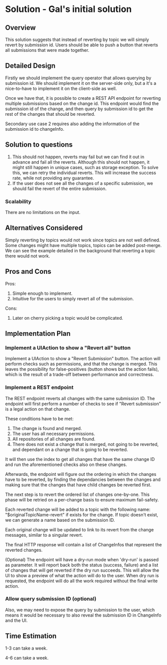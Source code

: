 # Solution - Gal's initial solution

## <a id="overview"> Overview

This solution suggests that instead of reverting by topic we will simply revert
by submission id. Users should be able to push a button that reverts all
submissions that were made together.

## <a id="detailed-design"> Detailed Design

Firstly we should implement the query operator that allows querying by
submission id. We should implement it on the server-side only, but a it's a
nice-to-have to implement it on the client-side as well.

Once we have that, it is possible to create a REST API endpoint for reverting
multiple submissions based on the change id. This endpoint would find the
submission id of the change, and then query by submission id to get the rest
of the changes that should be reverted.

Secondary use case 2 requires also adding the information of the submission id
to changeInfo.

## <a id="solution-to-questions"> Solution to questions

1. This should not happen, reverts may fail but we can find it out in advance
and fail all the reverts. Although this should not happen, it might still happen
in unique cases, such as storage exception. To solve this, we can retry the
individual reverts. This will increase the success rate, while not providing any
guarantee.
2. If the user does not see all the changes of a specific submission, we should
fail the revert of the entire submission.

### <a id="scalability"> Scalability

There are no limitations on the input.

## <a id="alternatives-considered"> Alternatives Considered

Simply reverting by topics would not work since topics are not well defined.
Some changes might have multiple topics, topics can be added post-merge.
We can see the example detailed in the background that reverting a topic there
would not work.

## <a id="pros-and-cons"> Pros and Cons

Pros:

1. Simple enough to implement.
2. Intuitive for the users to simply revert all of the submission.

Cons:

1. Later on cherry picking a topic would be complicated.

## <a id="implementation-plan"> Implementation Plan

### Implement a UIAction to show a "Revert all" button

Implement a UIAction to show a "Revert Submission" button. The action will
perform checks such as permissions, and that the change is merged. This leaves
the possibility for false-positives (button shows but the action fails),
which is the result of a trade-off between performance and correctness.

### Implement a REST endpoint

The REST endpoint reverts all changes with the same submission ID. The endpoint
will first perform a number of checks to see if "Revert submission" is a legal
action on that change.

These conditions have to be met:

1. The change is found and merged.
2. The user has all necessary permissions.
3. All repositories of all changes are found.
4. There does not exist a change that is merged, not going to be reverted, and
dependant on a change that is going to be reverted.

It will then use the index to get all changes that have the same change ID and
run the aforementioned checks also on these changes.

Afterwards, the endpoint will figure out the ordering in which the changes
have to be reverted, by finding the dependancies between the changes and making
sure that the changes that have child changes be reverted first.

The next step is to revert the ordered list of changes one-by-one. This phase
will be retried on a per-change basis to ensure maximum fail-safety.

Each reverted change will be added to a topic with the following name:
"$originalTopicName-revert" if exists for the change. If topic doesn't exist, we
can generate a name based on the submission ID.

Each original change will be updated to link to its revert from the change
messages, similar to a singular revert.

The final HTTP response will contain a list of ChangeInfos that represent the
reverted changes.

(Optional) The endpoint will have a dry-run mode when 'dry-run' is passed as
parameter. It will report back both the status (success, failure) and a list of
changes that will get reverted if the dry run succeeds. This will allow the UI
to show a preview of what the action will do to the user. When dry run is
requested, the endpoint will do all the work required without the final write
action.

### Allow query submission ID (optional)

Also, we may need to expose the query by submission to the user, which means it
would be necessary to also reveal the submission ID in ChangeInfo and the UI.

## <a id="time-estimation"> Time Estimation

1-3 can take a week.

4-6 can take a week.

